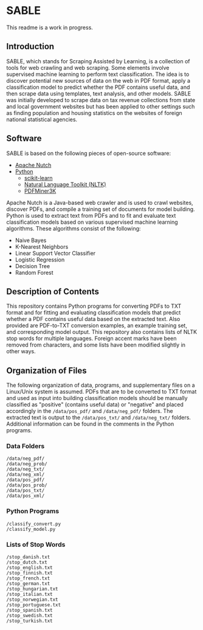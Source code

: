 # SABLE

This readme is a work in progress.

## Introduction

SABLE, which stands for Scraping Assisted by Learning, is a collection of tools for web crawling and web scraping.  Some elements involve supervised machine learning to perform text classification.  The idea is to discover potential new sources of data on the web in PDF format, apply a classification model to predict whether the PDF contains useful data, and then scrape data using templates, text analysis, and other models.  SABLE was initially developed to scrape data on tax revenue collections from state and local government websites but has been applied to other settings such as finding population and housing statistics on the websites of foreign national statistical agencies.

## Software

SABLE is based on the following pieces of open-source software:

* [Apache Nutch](http://nutch.apache.org/)
* [Python](http://www.python.org/)
  * [scikit-learn](http://www.scikit-learn.org/stable/)
  * [Natural Language Toolkit (NLTK)](https://www.nltk.org/)
  * [PDFMiner3K](https://github.com/jaepil/pdfminer3k/)

Apache Nutch is a Java-based web crawler and is used to crawl websites, discover PDFs, and compile a training set of documents for model building.  Python is used to extract text from PDFs and to fit and evaluate text classification models based on various supervised machine learning algorithms.  These algorithms consist of the following:

* Naive Bayes
* K-Nearest Neighbors
* Linear Support Vector Classifier
* Logistic Regression
* Decision Tree
* Random Forest

## Description of Contents

This repository contains Python programs for converting PDFs to TXT format and for fitting and evaluating classification models that predict whether a PDF contains useful data based on the extracted text.  Also provided are PDF-to-TXT conversion examples, an example training set, and corresponding model output.  This repository also contains lists of NLTK stop words for multiple languages.  Foreign accent marks have been removed from characters, and some lists have been modified slightly in other ways.

## Organization of Files

The following organization of data, programs, and supplementary files on a Linux/Unix system is assumed.  PDFs that are to be converted to TXT format and used as input into building classification models should be manually classified as "positive" (contains useful data) or "negative" and placed accordingly in the ```/data/pos_pdf/``` and ```/data/neg_pdf/``` folders.  The extracted text is output to the ```/data/pos_txt/``` and ```/data/neg_txt/``` folders.  Additional information can be found in the comments in the Python programs. <br />

### Data Folders

```
/data/neg_pdf/
/data/neg_prob/
/data/neg_txt/
/data/neg_xml/
/data/pos_pdf/
/data/pos_prob/
/data/pos_txt/
/data/pos_xml/
```

### Python Programs

```
/classify_convert.py
/classify_model.py
```

### Lists of Stop Words

```
/stop_danish.txt
/stop_dutch.txt
/stop_english.txt
/stop_finnish.txt
/stop_french.txt
/stop_german.txt
/stop_hungarian.txt
/stop_italian.txt
/stop_norwegian.txt
/stop_portuguese.txt
/stop_spanish.txt
/stop_swedish.txt
/stop_turkish.txt
```
